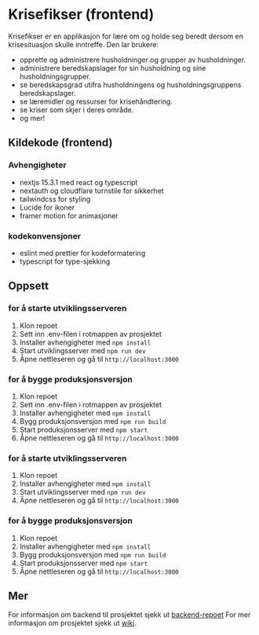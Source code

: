 # Krisefikser (frontend)
Krisefikser er en applikasjon for lære om og holde seg beredt dersom en krisesituasjon skulle inntreffe. 
Den lar brukere:
- opprette og administrere husholdninger og grupper av husholdninger.
- administrere beredskapslager for sin husholdning og sine husholdningsgrupper.
- se beredskapsgrad utifra husholdningens og husholdningsgruppens beredskapslager.
- se læremidler og ressurser for krisehåndtering.
- se kriser som skjer i deres område.
- og mer!

## Kildekode (frontend)

### Avhengigheter
- nextjs 15.3.1 med react og typescript
- nextauth og cloudflare turnstile for sikkerhet
- tailwindcss for styling
- Lucide for ikoner
- framer motion for animasjoner

### kodekonvensjoner
- eslint med prettier for kodeformatering
- typescript for type-sjekking

## Oppsett

### for å starte utviklingsserveren
1. Klon repoet
2. Sett inn .env-filen i rotmappen av prosjektet
3. Installer avhengigheter med `npm install`
4. Start utviklingsserver med `npm run dev`
5. Åpne nettleseren og gå til `http://localhost:3000`

### for å bygge produksjonsversjon
1. Klon repoet
2. Sett inn .env-filen i rotmappen av prosjektet
3. Installer avhengigheter med `npm install`
4. Bygg produksjonsversjon med `npm run build`
5. Start produksjonsserver med `npm start`
6. Åpne nettleseren og gå til `http://localhost:3000`

### for å starte utviklingsserveren
1. Klon repoet
2. Installer avhengigheter med `npm install`
3. Start utviklingsserver med `npm run dev`
4. Åpne nettleseren og gå til `http://localhost:3000`

### for å bygge produksjonsversjon
1. Klon repoet
2. Installer avhengigheter med `npm install`
3. Bygg produksjonsversjon med `npm run build`
4. Start produksjonsserver med `npm start`
5. Åpne nettleseren og gå til `http://localhost:3000`

## Mer

For informasjon om backend til prosjektet sjekk ut [backend-repoet](https://github.com/aTrueYety/idatt2106-2025-09-backend/)
For mer informasjon om prosjektet sjekk ut [wiki](https://github.com/aTrueYety/idatt2106-2025-09-backend/wiki).
